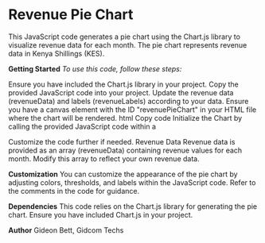 <h1>Revenue Pie Chart</h1>
This JavaScript code generates a pie chart using the Chart.js library to visualize revenue data for each month. The pie chart represents revenue data in Kenya Shillings (KES).

**Getting Started**
*To use this code, follow these steps:*

Ensure you have included the Chart.js library in your project.
Copy the provided JavaScript code into your project.
Update the revenue data (revenueData) and labels (revenueLabels) according to your data.
Ensure you have a canvas element with the ID "revenuePieChart" in your HTML file where the chart will be rendered.
html
Copy code
<canvas id="revenuePieChart"></canvas>
Initialize the Chart by calling the provided JavaScript code within a <script> tag or in an external JavaScript file.
html
Copy code
<script src="path/to/chart.js"></script>
<script src="path/to/your/script.js"></script>
Customize the code further if needed.
Revenue Data
Revenue data is provided as an array (revenueData) containing revenue values for each month. Modify this array to reflect your own revenue data.

**Customization**
You can customize the appearance of the pie chart by adjusting colors, thresholds, and labels within the JavaScript code. Refer to the comments in the code for guidance.

**Dependencies**
This code relies on the Chart.js library for generating the pie chart. Ensure you have included Chart.js in your project.

**Author**
Gideon Bett, Gidcom Techs

